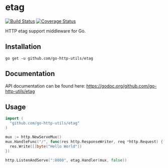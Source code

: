 # etag
[![Build Status](https://travis-ci.org/go-http-utils/etag.svg?branch=master)](https://travis-ci.org/go-http-utils/etag)
[![Coverage Status](https://coveralls.io/repos/github/go-http-utils/etag/badge.svg?branch=master)](https://coveralls.io/github/go-http-utils/etag?branch=master)

HTTP etag support middleware for Go.

## Installation

```
go get -u github.com/go-http-utils/etag
```

## Documentation

API documentation can be found here: https://godoc.org/github.com/go-http-utils/etag

## Usage

```go
import (
  "github.com/go-http-utils/etag"
)
```

```go
mux := http.NewServeMux()
mux.HandleFunc("/", func(res http.ResponseWriter, req *http.Request) {
  res.Write([]byte("Hello World"))
})

http.ListenAndServe(":8080", etag.Handler(mux, false))
```
